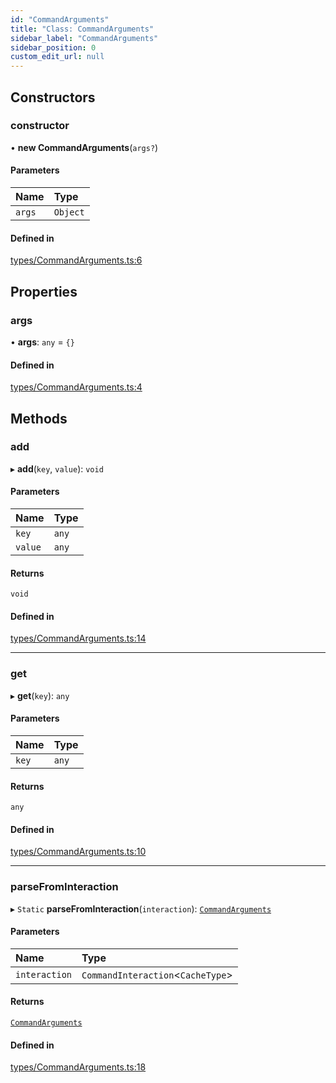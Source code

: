```yaml
---
id: "CommandArguments"
title: "Class: CommandArguments"
sidebar_label: "CommandArguments"
sidebar_position: 0
custom_edit_url: null
---
```


## Constructors

### constructor

• **new CommandArguments**(`args?`)

#### Parameters

| Name | Type |
| :------ | :------ |
| `args` | `Object` |

#### Defined in

[types/CommandArguments.ts:6](https://github.com/ZumitoTeam/zumito-framework/blob/4711543/src/types/CommandArguments.ts#L6)

## Properties

### args

• **args**: `any` = `{}`

#### Defined in

[types/CommandArguments.ts:4](https://github.com/ZumitoTeam/zumito-framework/blob/4711543/src/types/CommandArguments.ts#L4)

## Methods

### add

▸ **add**(`key`, `value`): `void`

#### Parameters

| Name | Type |
| :------ | :------ |
| `key` | `any` |
| `value` | `any` |

#### Returns

`void`

#### Defined in

[types/CommandArguments.ts:14](https://github.com/ZumitoTeam/zumito-framework/blob/4711543/src/types/CommandArguments.ts#L14)

___

### get

▸ **get**(`key`): `any`

#### Parameters

| Name | Type |
| :------ | :------ |
| `key` | `any` |

#### Returns

`any`

#### Defined in

[types/CommandArguments.ts:10](https://github.com/ZumitoTeam/zumito-framework/blob/4711543/src/types/CommandArguments.ts#L10)

___

### parseFromInteraction

▸ `Static` **parseFromInteraction**(`interaction`): [`CommandArguments`](CommandArguments.md)

#### Parameters

| Name | Type |
| :------ | :------ |
| `interaction` | `CommandInteraction`<`CacheType`\> |

#### Returns

[`CommandArguments`](CommandArguments.md)

#### Defined in

[types/CommandArguments.ts:18](https://github.com/ZumitoTeam/zumito-framework/blob/4711543/src/types/CommandArguments.ts#L18)
